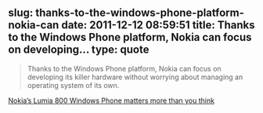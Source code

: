 slug: thanks-to-the-windows-phone-platform-nokia-can
date: 2011-12-12 08:59:51
title: Thanks to the Windows Phone platform, Nokia can focus on developing...
type: quote
---

> Thanks to the Windows Phone platform, Nokia can focus on developing its killer hardware without worrying about managing an operating system of its own.

[Nokia’s Lumia 800 Windows Phone matters more than you think](http://venturebeat.com/2011/12/10/nokia-lumia-800-matters/)
